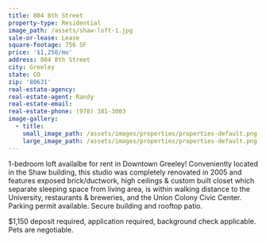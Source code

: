 ```yaml
---
title: 804 8th Street
property-type: Residential
image_path: /assets/shaw-loft-1.jpg
sale-or-lease: Lease
square-footage: 756 SF
price: '$1,250/mo'
address: 804 8th Street
city: Greeley
state: CO
zip: '80631'
real-estate-agency:
real-estate-agent: Randy
real-estate-email:
real-estate-phone: (970) 381-3003
image-gallery:
  - title:
    small_image_path: /assets/images/properties/properties-default.png
    large_image_path: /assets/images/properties/properties-default.png
---
```



1-bedroom loft availalbe for rent in Downtown Greeley! Conveniently located in the Shaw building, this studio was completely renovated in 2005 and features exposed brick/ductwork, high ceilings & custom built closet which separate sleeping space from living area, is within walking distance to the University, restaurants & breweries, and the Union Colony Civic Center. Parking permit available. Secure building and rooftop patio.&nbsp;

$1,150 deposit required, application required, background check applicable. Pets are negotiable.
<br>&nbsp;